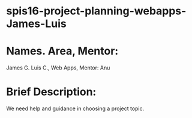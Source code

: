 # spis16-project-planning-webapps-James-Luis

# Names. Area, Mentor:

James G. Luis C., Web Apps, Mentor: Anu

# Brief Description:

We need help and guidance in choosing a project topic.
